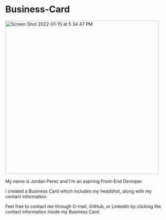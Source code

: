 # Business-Card

<img width="483" alt="Screen Shot 2022-01-15 at 5 34 47 PM" src="https://user-images.githubusercontent.com/86245016/150426038-05908fe5-9aa5-4147-a7bd-b59e123301ab.png">

My name is Jordan Perez and I'm an aspiring Front-End Devloper. 

I created a Business Card which includes my headshot, along with my contact information. 

Feel free to contact me through G-mail, GitHub, or LinkedIn by clicking the contact information inside my Business Card. 
